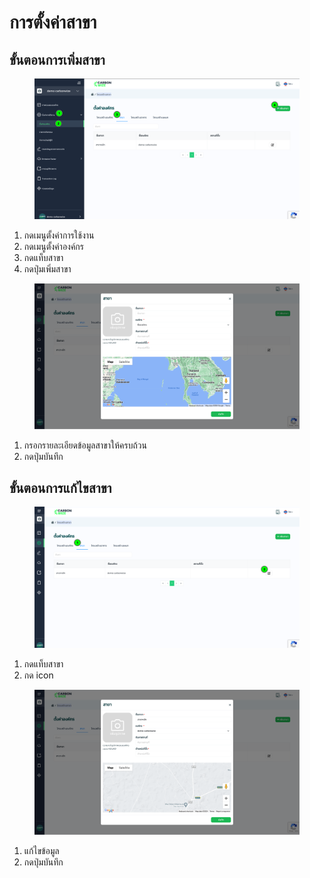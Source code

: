 # การตั้งค่าสาขา

## **ขั้นตอนการเพิ่มสาขา**

<figure><img src="../../../.gitbook/assets/image (4) (2).png" alt=""><figcaption></figcaption></figure>

1. กดเมนูตั้งค่าการใช้งาน
2. กดเมนูตั้งค่าองค์กร
3. กดแท็บสาขา
4. กดปุ่มเพิ่มสาขา



<figure><img src="../../../.gitbook/assets/screencapture-app-carbonwize-io-branch-2024-07-19-12_50_43.png" alt=""><figcaption></figcaption></figure>

1. กรอกรายละเอียดข้อมูลสาขาให้ครบถ้วน
2. กดปุ่มบันทึก



## ขั้นตอนการแก้ไขสาขา

<figure><img src="../../../.gitbook/assets/image (13).png" alt=""><figcaption></figcaption></figure>

1. กดแท็บสาขา
2. กด icon



<figure><img src="../../../.gitbook/assets/screencapture-app-carbonwize-io-branch-2024-07-19-12_52_19.png" alt=""><figcaption></figcaption></figure>

1. แก้ไขข้อมูล
2. กดปุ่มบันทึก
